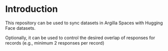 # Introduction

This repository can be used to sync datasets in Argilla Spaces with Hugging Face datasets. 


Optionally, it can be used to control the desired overlap of responses for records (e.g., minimum 2 responses per record)
